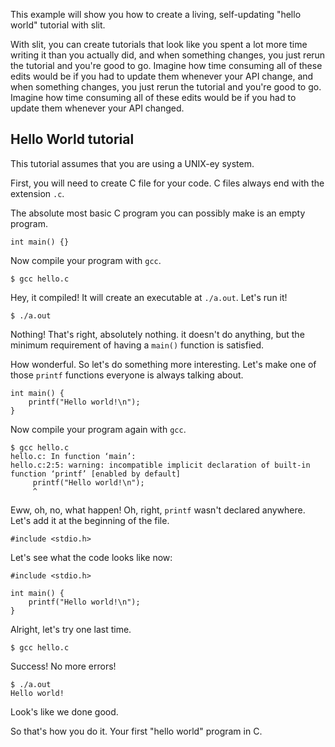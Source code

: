 
This example will show you how to create a living, self-updating "hello world" tutorial with slit.

With slit, you can create tutorials that look like you spent a lot more time writing it than you actually did, and when something changes, you just rerun the tutorial and you're good to go. Imagine how time consuming all of these edits would be if you had to update them whenever your API change, and when something changes, you just rerun the tutorial and you're good to go. Imagine how time consuming all of these edits would be if you had to update them whenever your API changed.

## Hello World tutorial

This tutorial assumes that you are using a UNIX-ey system.

First, you will need to create C file for your code. C files always end with the extension `.c`.

The absolute most basic C program you can possibly make is an empty program.

    int main() {}

Now compile your program with `gcc`.

    $ gcc hello.c

Hey, it compiled! It will create an executable at `./a.out`. Let's run it!

    $ ./a.out

Nothing! That's right, absolutely nothing. it doesn't do anything, but the minimum requirement of having a `main()` function is satisfied.

How wonderful. So let's do something more interesting. Let's make one of those `printf` functions everyone is always talking about.

    int main() {
        printf("Hello world!\n");
    }

Now compile your program again with `gcc`.

    $ gcc hello.c
    hello.c: In function ‘main’:
    hello.c:2:5: warning: incompatible implicit declaration of built-in function ‘printf’ [enabled by default]
         printf("Hello world!\n");
         ^

Eww, oh, no, what happen! Oh, right, `printf` wasn't declared anywhere. Let's add it at the beginning of the file.

    #include <stdio.h>

Let's see what the code looks like now:

    #include <stdio.h>

    int main() {
        printf("Hello world!\n");
    }

Alright, let's try one last time.

    $ gcc hello.c

Success! No more errors!

    $ ./a.out
    Hello world!

Look's like we done good.

So that's how you do it. Your first "hello world" program in C.
